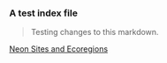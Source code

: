 ### A test index file

> Testing changes to this markdown. 

[Neon Sites and Ecoregions](https://jtmiller28.github.io/pollen-project-mapping/neon-sites-and-ecoregions.md)
